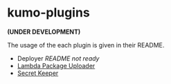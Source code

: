 # kumo-plugins

**(UNDER DEVELOPMENT)**

The usage of the each plugin is given in their README.

* Deployer _README not ready_
* [Lambda Package Uploader](./plugins/lambda-package-uploader/README.md)
* [Secret Keeper](./plugins/secret-keeper/README.md)

